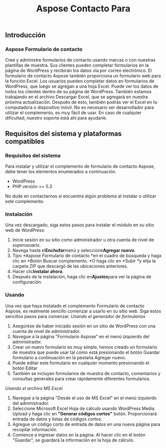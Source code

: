 ﻿---
title: Aspose Contacto Para
second_title: Aspose Contact Form Documen
type: docs
url: /es/aspose-contact-form/
description: Cree y administre formularios de contacto usando marcas o con nuestras plantillas de muestra. Sus clientes pueden completar formularios en la página de WordPress y recibirán los datos via por correo electrónico. El formulario de contacto Aspose también proporciona un formulario web para la función Excel. Los usuarios pueden completar datos en formularios de WordPress, que luego se agregan a una hoja Excel. Puede ver los datos de todos los clientes dentro de su página de WordPress
weight: 10
kwords: Excel, Office Nube, REST API, Hoja de cálculo, PDF, CSV, Json, Markdwon, Aspose Formulario de contacto
---
## **Introducción**
### **Aspose Formulario de contacto**
Cree y administre formularios de contacto usando marcas o con nuestras plantillas de muestra. Sus clientes pueden completar formularios en la página de WordPress y recibirán los datos via por correo electrónico. El formulario de contacto Aspose también proporciona un formulario web para la función Excel. Los usuarios pueden completar datos en formularios de WordPress, que luego se agregan a una hoja Excel. Puede ver los datos de todos los clientes dentro de su página de WordPress. También estamos trabajando en el archivo Descargar Excel, que se agregará en nuestra próxima actualización. Después de esto, también podrás ver el Excel en tu computadora o dispositivo móvil. No es necesario ser desarrollador para utilizar el complemento, es muy fácil de usar. En caso de cualquier dificultad, nuestro soporte está ahí para ayudarle.
## **Requisitos del sistema y plataformas compatibles**
### **Requisitos del sistema**
Para instalar y utilizar el complemento de formulario de contacto Aspose, debe tener los elementos enumerados a continuación.

- WordPress
- PHP versión >= 5.3

No dude en contactarnos si encuentra algún problema al instalar o utilizar este complemento.
### **Instalación**
Una vez descargado, siga estos pasos para instalar el módulo en su sitio web de WordPress:

1. Inicie sesión en su sitio como administrador u otra cuenta de nivel de superusuario.
1. Navega hasta el**Enchufar**menú y seleccione**Agregar nuevo**.
1. Tipo \*Aspose Formulario de contacto \*en el cuadro de búsqueda y haga clic en \*Botón Buscar complemento. \*O haga clic en \*Subir \*y elija la carpeta ZIP que descargó de las ubicaciones anteriores.
1. Hacer clic**Instalar ahora**.
1. Después de la instalación, haga clic en**Ajustes**para ver la página de configuración.
### **Usando**
Una vez que haya instalado el complemento Formulario de contacto Aspose, es realmente sencillo comenzar a usarlo en su sitio web. Siga estos sencillos pasos para comenzar.
*Usando el generador de formularios*
1. Asegúrese de haber iniciado sesión en un sitio de WordPress con una cuenta de nivel de administrador.
1. Navegue a la página "Formulario Aspose" en el menú izquierdo del administrador.
1. Crear un nuevo formulario es muy simple, hemos creado un formulario de muestra que puede usar tal como está presionando el botón Guardar formulario a continuación en la pestaña Agregar nuevo.
1. Puede editar este formulario en cualquier momento presionando el botón Editar
1. También se incluyen formularios de muestra de contacto, comentarios y consultas generales para crear rápidamente diferentes formularios.

*Usando el archivo MS Excel*
1. Navegue a la página "Desde el uso de MS Excel" en el menú izquierdo del administrador.
1.  Seleccione Microsoft Excel Hoja de cálculo usando WordPress Media Upload y haga clic en<strong> "Generar códigos cortos"</strong> botón. Proporcionará entrada de datos y listas de códigos cortos.
1. Agregue un código corto de entrada de datos en una nueva página para recopilar información.
1. Comience a ingresar datos en la página. Al hacer clic en el botón "Guardar", se guardará la información en la hoja de cálculo.
